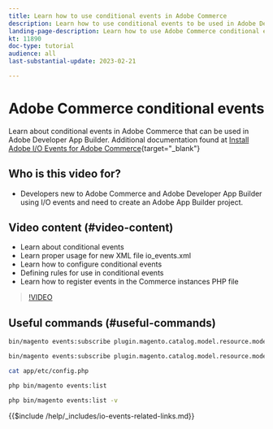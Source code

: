 ```yaml
---
title: Learn how to use conditional events in Adobe Commerce
description: Learn how to use conditional events to be used in Adobe Developer App Builder.
landing-page-description: Learn how to use Adobe Commerce conditional events.
kt: 11890
doc-type: tutorial
audience: all
last-substantial-update: 2023-02-21

---
```


# Adobe Commerce conditional events

Learn about conditional events in Adobe Commerce that can be used in Adobe Developer App Builder. Additional documentation found at [Install Adobe I/O Events for Adobe Commerce](https://developer.adobe.com/commerce/events/get-started/installation/){target="_blank"}

## Who is this video for?

* Developers new to Adobe Commerce and Adobe Developer App Builder using I/O events and need to create an Adobe App Builder project.

## Video content (#video-content)

* Learn about conditional events
* Learn proper usage for new XML file io_events.xml
* Learn how to configure conditional events
* Defining rules for use in conditional events
* Learn how to register events in the Commerce instances PHP file

>[!VIDEO](https://video.tv.adobe.com/v/3415806)

## Useful commands (#useful-commands)

```bash
bin/magento events:subscribe plugin.magento.catalog.model.resource.model.product.save --fields=sku --fields=qty --fields=category_id

bin/magento events:subscribe plugin.magento.catalog.model.resource.model.product.save.save_low_stock --parent=plugin.magento.catalog.model.resource.model.product.save -- fields=sku --fields=qty --fields=category_id --rules="qty|lessThan|20" --rules="category_id|in|3,4,5"

cat app/etc/config.php

php bin/magento events:list

php bin/magento events:list -v
```

{{$include /help/_includes/io-events-related-links.md}}
